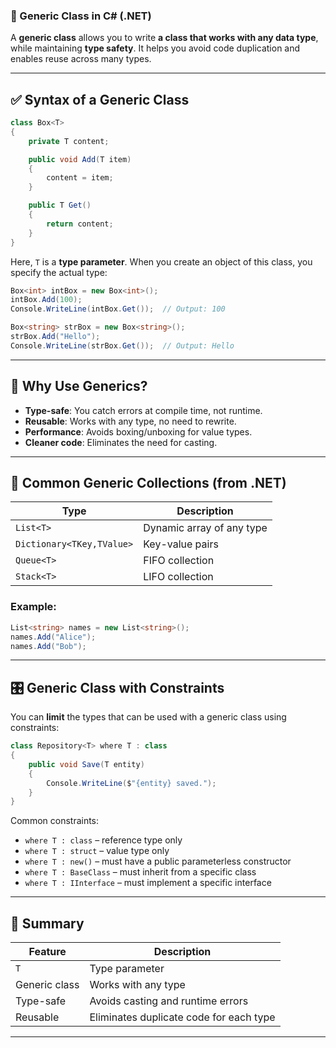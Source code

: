 ### 🔹 Generic Class in C# (.NET)

A **generic class** allows you to write **a class that works with any data type**, while maintaining **type safety**. It helps you avoid code duplication and enables reuse across many types.

---

## ✅ Syntax of a Generic Class

```csharp
class Box<T>
{
    private T content;

    public void Add(T item)
    {
        content = item;
    }

    public T Get()
    {
        return content;
    }
}
```

Here, `T` is a **type parameter**. When you create an object of this class, you specify the actual type:

```csharp
Box<int> intBox = new Box<int>();
intBox.Add(100);
Console.WriteLine(intBox.Get());  // Output: 100

Box<string> strBox = new Box<string>();
strBox.Add("Hello");
Console.WriteLine(strBox.Get());  // Output: Hello
```

---

## 🧩 Why Use Generics?

* **Type-safe**: You catch errors at compile time, not runtime.
* **Reusable**: Works with any type, no need to rewrite.
* **Performance**: Avoids boxing/unboxing for value types.
* **Cleaner code**: Eliminates the need for casting.

---

## 🔧 Common Generic Collections (from .NET)

| Type                      | Description               |
| ------------------------- | ------------------------- |
| `List<T>`                 | Dynamic array of any type |
| `Dictionary<TKey,TValue>` | Key-value pairs           |
| `Queue<T>`                | FIFO collection           |
| `Stack<T>`                | LIFO collection           |

### Example:

```csharp
List<string> names = new List<string>();
names.Add("Alice");
names.Add("Bob");
```

---

## 🎛️ Generic Class with Constraints

You can **limit** the types that can be used with a generic class using constraints:

```csharp
class Repository<T> where T : class
{
    public void Save(T entity)
    {
        Console.WriteLine($"{entity} saved.");
    }
}
```

Common constraints:

* `where T : class` – reference type only
* `where T : struct` – value type only
* `where T : new()` – must have a public parameterless constructor
* `where T : BaseClass` – must inherit from a specific class
* `where T : IInterface` – must implement a specific interface

---

## 🧠 Summary

| Feature       | Description                             |
| ------------- | --------------------------------------- |
| `T`           | Type parameter                          |
| Generic class | Works with any type                     |
| Type-safe     | Avoids casting and runtime errors       |
| Reusable      | Eliminates duplicate code for each type |

---
